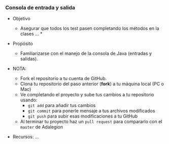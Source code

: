 ### Consola de entrada y salida

* Objetivo
  * Asegurar que todos los test pasen completando los métodos en la clases ...
    * 

* Propósito 
  * Familiarizarse con el manejo de la consola de Java (entradas y salidas). 

* NOTA: 
  * Fork el repositorio a tu cuenta de GitHub.
  * Clona tu repositorio del paso anterior (**fork**) a tu máquina local (PC o Mac)
  * Ve completando el proyecto y sube tus cambios a tu repositorio usando:
    * ```git add``` para añadir tus cambios
    * ```git commit``` para ponerle mensaje a tus archivos modificados
    * ```git push``` para subir esas modificaciones a tu GitHub
  * Al terminar tu proyecto haz un ```pull request``` para compararlo con el ```master``` de Adalegion 


- Recursos: ...
